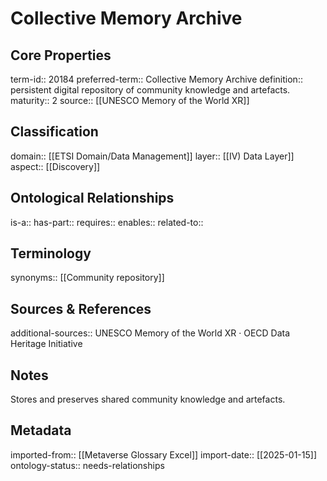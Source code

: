 # Collective Memory Archive

## Core Properties
term-id:: 20184
preferred-term:: Collective Memory Archive
definition:: persistent digital repository of community knowledge and artefacts.
maturity:: 2
source:: [[UNESCO Memory of the World XR]]

## Classification
domain:: [[ETSI Domain/Data Management]]
layer:: [[IV) Data Layer]]
aspect:: [[Discovery]]

## Ontological Relationships
is-a:: 
has-part:: 
requires:: 
enables:: 
related-to:: 

## Terminology
synonyms:: [[Community repository]]

## Sources & References
additional-sources:: UNESCO Memory of the World XR · OECD Data Heritage Initiative

## Notes
Stores and preserves shared community knowledge and artefacts.

## Metadata
imported-from:: [[Metaverse Glossary Excel]]
import-date:: [[2025-01-15]]
ontology-status:: needs-relationships